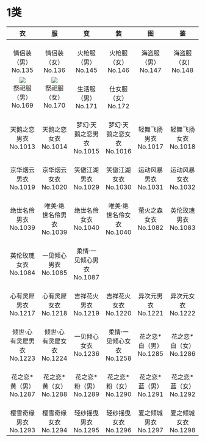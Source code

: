# 1类

|              衣               |              服               |                 变                 |                 装                 |              图               |              鉴               |
| :---------------------------: | :---------------------------: | :--------------------------------: | :--------------------------------: | :---------------------------: | :---------------------------: |
| <br/>情侣装（男）<br/>No.135                | <br/>情侣装（女）<br/>No.136                | <br/>火枪服（男）<br/>No.145                | <br/>火枪服（女）<br/>No.146                | <br/>海盗服（男）<br/>No.147                | <br/>海盗服（女)<br/>No.148                 |
| ![](/static/images/game/suit/weapon/1137.jpg)<br/>祭祀服（男）<br/>No.169 | ![](/static/images/game/suit/weapon/1204.jpg)<br/>祭祀服（女）<br/>No.170 | <br/>生活服（男）<br/>No.171                | <br/>仕女服（女）<br/>No.172                |              <br/>               |              <br/>               |
|   <br/>天鹅之恋男衣<br/>No.1013    |   <br/>天鹅之恋女衣<br/>No.1014    | <br/>梦幻·天鹅之恋男衣<br/>No.1015 | <br/>梦幻·天鹅之恋女衣<br/>No.1016 |  <br/>轻舞飞扬男衣<br/>No.1017   |  <br/>轻舞飞扬女衣<br/>No.1018   |
|   <br/>京华烟云男衣<br/>No.1019    |   <br/>京华烟云女衣<br/>No.1020    |   <br/>笑傲江湖男衣<br/>No.1029    |   <br/>笑傲江湖女衣<br/>No.1030    |  <br/>运动风暴男衣<br/>No.1031   |  <br/>运动风暴女衣<br/>No.1032   |
|   <br/>绝世名伶男衣<br/>No.1039    | <br/>唯美·绝世名伶男衣<br/>No.1039 |   <br/>绝世名伶女衣<br/>No.1040    | <br/>唯美·绝世名伶女衣<br/>No.1040 |  <br/>萤火之森女衣<br/>No.1082   |  <br/>英伦玫瑰男衣<br/>No.1083   |
| <br/>英伦玫瑰女衣<br/>No.1084 |   <br/>一见倾心男衣<br/>No.1085    |<br/>柔情·一见倾心男衣<br/>No.1087|<br/>|<br/>|<br/>|
| <br/>心有灵犀男衣<br/>No.1217               | <br/>心有灵犀女衣<br/>No.1218               | <br/>吉祥花火男衣<br/>No.1219               | <br/>吉祥花火女衣<br/>No.1220               | <br/>异次元男衣<br/>No.1221                 | <br/>异次元女衣<br/>No.1222                 |
| <br/>倾世·心有灵犀男衣<br/>No.1223          | <br/>倾世·心有灵犀女衣<br/>No.1224          | <br/>一见倾心女衣<br/>No.1236               | <br/>柔情·一见倾心女衣<br/>No.1258          | <br/>花之恋*白（男）<br/>No.1285            | <br/>花之恋*白（女）<br/>No.1286            |
| <br/>花之恋*黄（男）<br/>No.1287            | <br/>花之恋*黄（女）<br/>No.1288            | <br/>花之恋*粉（男）<br/>No.1289            | <br/>花之恋*粉（女）<br/>No.1290            | <br/>花之恋*蓝（男）<br/>No.1291            | <br/>花之恋*蓝（女）<br/>No.1292            |
| <br/>樱雪奇缘男衣<br/>No.1293               | <br/>樱雪奇缘女衣<br/>No.1294               | <br/>轻纱摇曳男衣<br/>No.1295               | <br/>轻纱摇曳女衣<br/>No.1296               | <br/>夏之倾城男衣<br/>No.1297               | <br/>夏之倾城女衣<br/>No.1298               |
